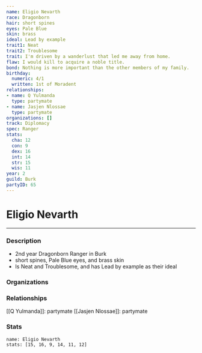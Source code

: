 ```yaml
---
name: Eligio Nevarth
race: Dragonborn
hair: short spines
eyes: Pale Blue
skin: brass
ideal: Lead by example
trait1: Neat
trait2: Troublesome
trait: I'm driven by a wanderlust that led me away from home.
flaw: I would kill to acquire a noble title.
bond: Nothing is more important than the other members of my family.
birthday:
  numeric: 4/1
  written: 1st of Moradent
relationships:
- name: Q Yulmanda
  type: partymate
- name: Jasjen Nlossae
  type: partymate
organizations: []
track: Diplomacy
spec: Ranger
stats:
  cha: 12
  con: 9
  dex: 16
  int: 14
  str: 15
  wis: 11
year: 2
guild: Burk
partyID: 65
---
```

# Eligio Nevarth
---
### Description
- 2nd year Dragonborn Ranger in Burk
- short spines, Pale Blue eyes, and brass skin
- Is Neat and Troublesome, and has Lead by example as their ideal

### Organizations
### Relationships
[[Q Yulmanda]]: partymate
[[Jasjen Nlossae]]: partymate
### Stats
```statblock
name: Eligio Nevarth
stats: [15, 16, 9, 14, 11, 12]
```